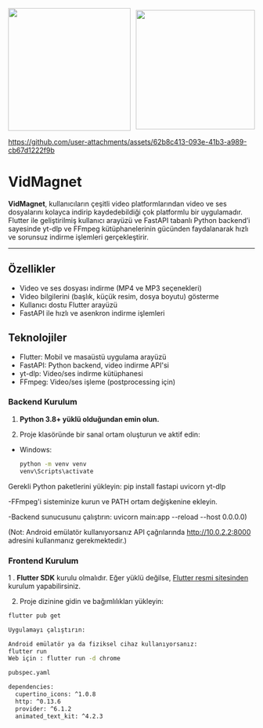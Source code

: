 
<div style="display: flex; justify-content: space-between; align-items: center;">
  <img src="https://github.com/user-attachments/assets/c25926bb-665f-4b64-98c9-5347a91347e6" width="250" />
  <img src="https://github.com/user-attachments/assets/57fb624c-800f-423c-9683-8599777a6175" width="243" />
</div>



https://github.com/user-attachments/assets/62b8c413-093e-41b3-a989-cb67d1222f9b


# VidMagnet

**VidMagnet**, kullanıcıların çeşitli video platformlarından video ve ses dosyalarını kolayca indirip kaydedebildiği çok platformlu bir uygulamadır.
Flutter ile geliştirilmiş kullanıcı arayüzü ve FastAPI tabanlı Python backend’i sayesinde yt-dlp ve FFmpeg kütüphanelerinin gücünden faydalanarak hızlı ve sorunsuz indirme işlemleri gerçekleştirir.

---
## Özellikler

- Video ve ses dosyası indirme (MP4 ve MP3 seçenekleri)
- Video bilgilerini (başlık, küçük resim, dosya boyutu) gösterme
- Kullanıcı dostu Flutter arayüzü
- FastAPI ile hızlı ve asenkron indirme işlemleri

## Teknolojiler

- Flutter: Mobil ve masaüstü uygulama arayüzü
- FastAPI: Python backend, video indirme API'si
- yt-dlp: Video/ses indirme kütüphanesi
- FFmpeg: Video/ses işleme (postprocessing için)

### Backend Kurulum

1. **Python 3.8+ yüklü olduğundan emin olun.**

2. Proje klasöründe bir sanal ortam oluşturun ve aktif edin:

- Windows:
  ```bash
  python -m venv venv
  venv\Scripts\activate

Gerekli Python paketlerini yükleyin:  pip install fastapi uvicorn yt-dlp

-FFmpeg'i sisteminize kurun ve PATH ortam değişkenine ekleyin.

-Backend sunucusunu çalıştırın: uvicorn main:app --reload --host 0.0.0.0)

(Not: Android emülatör kullanıyorsanız API çağrılarında http://10.0.2.2:8000 adresini kullanmanız gerekmektedir.)



### Frontend Kurulum

1 . **Flutter SDK** kurulu olmalıdır. Eğer yüklü değilse, [Flutter resmi sitesinden](https://flutter.dev/docs/get-started/install) kurulum yapabilirsiniz.

2. Proje dizinine gidin ve bağımlılıkları yükleyin:

```bash
flutter pub get

Uygulamayı çalıştırın:

Android emülatör ya da fiziksel cihaz kullanıyorsanız:
flutter run
Web için : flutter run -d chrome

pubspec.yaml 

dependencies:
  cupertino_icons: ^1.0.8
  http: ^0.13.6
  provider: ^6.1.2
  animated_text_kit: ^4.2.3


      
